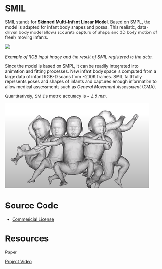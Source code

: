 # SMIL

SMIL stands for **Skinned Multi-Infant Linear Model**. Based on SMPL, the model is adapted for infant body shapes and poses. This realistic, data-driven body model allows accurate capture of shape and 3D body motion of freely moving infants.


![](https://ps.is.mpg.de/uploads/code/image/58/thumb_lg_sample3_merge_black.png)


*Example of RGB
input image and the result of SMIL registered to the data.*

Since the model is based on SMPL, it can be readily integrated into animation and fitting processes. New infant body space is computed from a large data of infant RGB-D scans from ~200K frames. SMIL faithfully represents poses and shapes of infants and captures enough information to allow medical assessments such as *General Movement Assessment* (GMA). 

Quantitatively, SMIL's metric accuracy is *~ 2.5 mm*.

![](../assets/smil.png)

# Source Code

- [Commericial License](#)


# Resources

[Paper](http://files.is.tue.mpg.de/black/papers/miccai18.pdf)

[Project Video](https://youtu.be/aahF1xGurmM)


